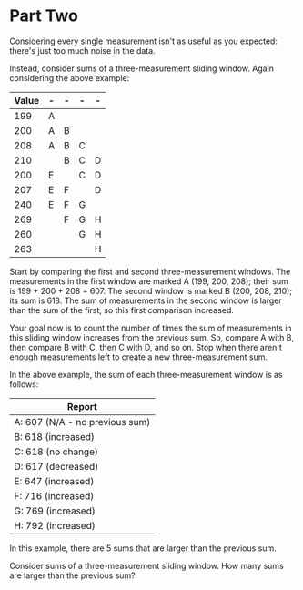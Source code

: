 # Part Two
Considering every single measurement isn't as useful as you expected: there's just too much noise in the data.

Instead, consider sums of a three-measurement sliding window. Again considering the above example:

| Value | - | - | - | - |
| ----------- | ----------- | ----------- | ----------- | ----------- |
| 199 | A
| 200 | A | B 
| 208 | A | B | C
| 210 |  | B | C | D
| 200 | E |  | C | D
| 207 | E | F |  | D
| 240 | E | F | G |
| 269 |  | F | G | H
| 260 |  |  | G | H
| 263 |  |  |  | H

Start by comparing the first and second three-measurement windows. The measurements in the first window are marked A (199, 200, 208); their sum is 199 + 200 + 208 = 607. The second window is marked B (200, 208, 210); its sum is 618. The sum of measurements in the second window is larger than the sum of the first, so this first comparison increased.

Your goal now is to count the number of times the sum of measurements in this sliding window increases from the previous sum. So, compare A with B, then compare B with C, then C with D, and so on. Stop when there aren't enough measurements left to create a new three-measurement sum.

In the above example, the sum of each three-measurement window is as follows:


| Report |
| ----------- |
| A: 607 (N/A - no previous sum)
| B: 618 (increased)
| C: 618 (no change)
| D: 617 (decreased)
| E: 647 (increased)
| F: 716 (increased)
| G: 769 (increased)
| H: 792 (increased)

In this example, there are 5 sums that are larger than the previous sum.

Consider sums of a three-measurement sliding window. How many sums are larger than the previous sum?
